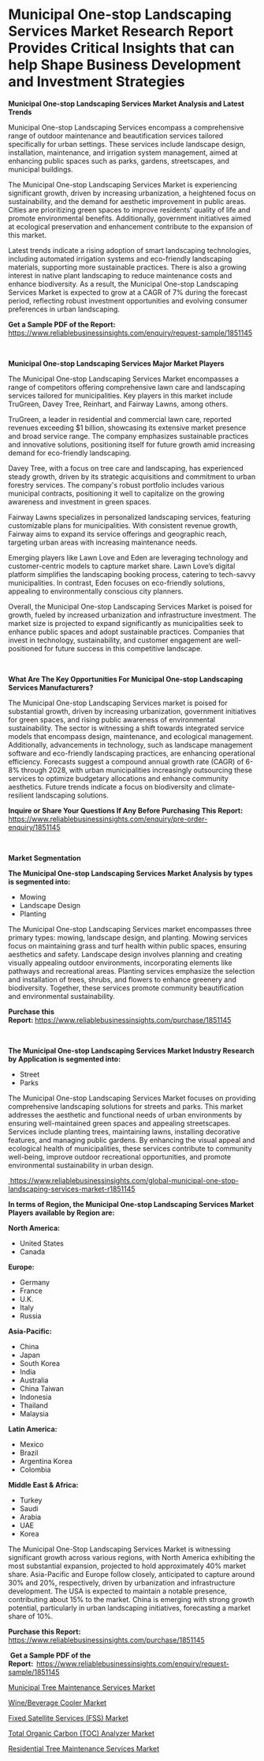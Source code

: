 <p><h1>Municipal One-stop Landscaping Services Market Research Report Provides Critical Insights that can help Shape Business Development and Investment Strategies</h1></p><p><strong>Municipal One-stop Landscaping Services Market Analysis and Latest Trends</strong></p>
<p><p>Municipal One-stop Landscaping Services encompass a comprehensive range of outdoor maintenance and beautification services tailored specifically for urban settings. These services include landscape design, installation, maintenance, and irrigation system management, aimed at enhancing public spaces such as parks, gardens, streetscapes, and municipal buildings. </p><p>The Municipal One-stop Landscaping Services Market is experiencing significant growth, driven by increasing urbanization, a heightened focus on sustainability, and the demand for aesthetic improvement in public areas. Cities are prioritizing green spaces to improve residents' quality of life and promote environmental benefits. Additionally, government initiatives aimed at ecological preservation and enhancement contribute to the expansion of this market.</p><p>Latest trends indicate a rising adoption of smart landscaping technologies, including automated irrigation systems and eco-friendly landscaping materials, supporting more sustainable practices. There is also a growing interest in native plant landscaping to reduce maintenance costs and enhance biodiversity. As a result, the Municipal One-stop Landscaping Services Market is expected to grow at a CAGR of 7% during the forecast period, reflecting robust investment opportunities and evolving consumer preferences in urban landscaping.</p></p>
<p><strong>Get a Sample PDF of the Report:&nbsp;</strong> <a href="https://www.reliablebusinessinsights.com/enquiry/request-sample/1851145?utm_campaign=1873&utm_medium=2&utm_source=Github&utm_content=ia&utm_term=07012025&utm_id=municipal-one-stop-landscaping-services">https://www.reliablebusinessinsights.com/enquiry/request-sample/1851145</a></p>
<p>&nbsp;</p>
<p><strong>Municipal One-stop Landscaping Services Major Market Players</strong></p>
<p><p>The Municipal One-stop Landscaping Services Market encompasses a range of competitors offering comprehensive lawn care and landscaping services tailored for municipalities. Key players in this market include TruGreen, Davey Tree, Reinhart, and Fairway Lawns, among others. </p><p>TruGreen, a leader in residential and commercial lawn care, reported revenues exceeding $1 billion, showcasing its extensive market presence and broad service range. The company emphasizes sustainable practices and innovative solutions, positioning itself for future growth amid increasing demand for eco-friendly landscaping.</p><p>Davey Tree, with a focus on tree care and landscaping, has experienced steady growth, driven by its strategic acquisitions and commitment to urban forestry services. The company's robust portfolio includes various municipal contracts, positioning it well to capitalize on the growing awareness and investment in green spaces.</p><p>Fairway Lawns specializes in personalized landscaping services, featuring customizable plans for municipalities. With consistent revenue growth, Fairway aims to expand its service offerings and geographic reach, targeting urban areas with increasing maintenance needs.</p><p>Emerging players like Lawn Love and Eden are leveraging technology and customer-centric models to capture market share. Lawn Love’s digital platform simplifies the landscaping booking process, catering to tech-savvy municipalities. In contrast, Eden focuses on eco-friendly solutions, appealing to environmentally conscious city planners.</p><p>Overall, the Municipal One-stop Landscaping Services Market is poised for growth, fueled by increased urbanization and infrastructure investment. The market size is projected to expand significantly as municipalities seek to enhance public spaces and adopt sustainable practices. Companies that invest in technology, sustainability, and customer engagement are well-positioned for future success in this competitive landscape.</p></p>
<p>&nbsp;</p>
<p><strong>What Are The Key Opportunities For Municipal One-stop Landscaping Services Manufacturers?</strong></p>
<p><p>The Municipal One-stop Landscaping Services market is poised for substantial growth, driven by increasing urbanization, government initiatives for green spaces, and rising public awareness of environmental sustainability. The sector is witnessing a shift towards integrated service models that encompass design, maintenance, and ecological management. Additionally, advancements in technology, such as landscape management software and eco-friendly landscaping practices, are enhancing operational efficiency. Forecasts suggest a compound annual growth rate (CAGR) of 6-8% through 2028, with urban municipalities increasingly outsourcing these services to optimize budgetary allocations and enhance community aesthetics. Future trends indicate a focus on biodiversity and climate-resilient landscaping solutions.</p></p>
<p><strong>Inquire or Share Your Questions If Any Before Purchasing This Report:</strong> <a href="https://www.reliablebusinessinsights.com/enquiry/pre-order-enquiry/1851145?utm_campaign=1873&utm_medium=2&utm_source=Github&utm_content=ia&utm_term=07012025&utm_id=municipal-one-stop-landscaping-services">https://www.reliablebusinessinsights.com/enquiry/pre-order-enquiry/1851145</a></p>
<p>&nbsp;</p>
<p><strong>Market Segmentation</strong></p>
<p><strong>The Municipal One-stop Landscaping Services Market Analysis by types is segmented into:</strong></p>
<p><ul><li>Mowing</li><li>Landscape Design</li><li>Planting</li></ul></p>
<p><p>The Municipal One-stop Landscaping Services market encompasses three primary types: mowing, landscape design, and planting. Mowing services focus on maintaining grass and turf health within public spaces, ensuring aesthetics and safety. Landscape design involves planning and creating visually appealing outdoor environments, incorporating elements like pathways and recreational areas. Planting services emphasize the selection and installation of trees, shrubs, and flowers to enhance greenery and biodiversity. Together, these services promote community beautification and environmental sustainability.</p></p>
<p><strong>Purchase this Report:&nbsp;</strong><a href="https://www.reliablebusinessinsights.com/purchase/1851145?utm_campaign=1873&utm_medium=2&utm_source=Github&utm_content=ia&utm_term=07012025&utm_id=municipal-one-stop-landscaping-services">https://www.reliablebusinessinsights.com/purchase/1851145</a></p>
<p>&nbsp;</p>
<p><strong>The Municipal One-stop Landscaping Services Market Industry Research by Application is segmented into:</strong></p>
<p><ul><li>Street</li><li>Parks</li></ul></p>
<p><p>The Municipal One-stop Landscaping Services Market focuses on providing comprehensive landscaping solutions for streets and parks. This market addresses the aesthetic and functional needs of urban environments by ensuring well-maintained green spaces and appealing streetscapes. Services include planting trees, maintaining lawns, installing decorative features, and managing public gardens. By enhancing the visual appeal and ecological health of municipalities, these services contribute to community well-being, improve outdoor recreational opportunities, and promote environmental sustainability in urban design.</p></p>
<p><a href="https://www.reliablebusinessinsights.com/global-municipal-one-stop-landscaping-services-market-r1851145?utm_campaign=1873&utm_medium=2&utm_source=Github&utm_content=ia&utm_term=07012025&utm_id=municipal-one-stop-landscaping-services">&nbsp;https://www.reliablebusinessinsights.com/global-municipal-one-stop-landscaping-services-market-r1851145</a></p>
<p><strong>In terms of Region, the Municipal One-stop Landscaping Services Market Players available by Region are:</strong></p>
<p>
    <p> <strong> North America: </strong>
        <ul>
            <li>United States</li>
            <li>Canada</li>
        </ul>
        </p> 
    <p> <strong> Europe: </strong>
        <ul>
            <li>Germany</li>
            <li>France</li>
            <li>U.K.</li>
            <li>Italy</li>
            <li>Russia</li>
        </ul>
        </p> 
    <p> <strong> Asia-Pacific: </strong>
        <ul>
            <li>China</li>
            <li>Japan</li>
            <li>South Korea</li>
            <li>India</li>
            <li>Australia</li>
            <li>China Taiwan</li>
            <li>Indonesia</li>
            <li>Thailand</li>
            <li>Malaysia</li>
        </ul>
        </p> 
    <p> <strong> Latin America: </strong>
        <ul>
            <li>Mexico</li>
            <li>Brazil</li>
            <li>Argentina Korea</li>
            <li>Colombia</li>
        </ul>
        </p> 
    <p> <strong> Middle East & Africa: </strong>
        <ul>
            <li>Turkey</li>
            <li>Saudi</li>
            <li>Arabia</li>
            <li>UAE</li>
            <li>Korea</li>
        </ul>
    </p>
    </p>
<p><p>The Municipal One-Stop Landscaping Services Market is witnessing significant growth across various regions, with North America exhibiting the most substantial expansion, projected to hold approximately 40% market share. Asia-Pacific and Europe follow closely, anticipated to capture around 30% and 20%, respectively, driven by urbanization and infrastructure development. The USA is expected to maintain a notable presence, contributing about 15% to the market. China is emerging with strong growth potential, particularly in urban landscaping initiatives, forecasting a market share of 10%.</p></p>
<p><strong>Purchase this Report: </strong><a href="https://www.reliablebusinessinsights.com/purchase/1851145?utm_campaign=1873&utm_medium=2&utm_source=Github&utm_content=ia&utm_term=07012025&utm_id=municipal-one-stop-landscaping-services">https://www.reliablebusinessinsights.com/purchase/1851145</a></p>
<p>&nbsp;<strong>Get a Sample PDF of the Report:&nbsp;&nbsp;</strong><a href="https://www.reliablebusinessinsights.com/enquiry/request-sample/1851145?utm_campaign=1873&utm_medium=2&utm_source=Github&utm_content=ia&utm_term=07012025&utm_id=municipal-one-stop-landscaping-services">https://www.reliablebusinessinsights.com/enquiry/request-sample/1851145</a></p>
<p><strong></strong></p>
<p><p><a href="https://github.com/triattwood9919/Market-Research-Report-List-1/blob/main/municipal-tree-maintenance-services-market.md?utm_campaign=1873&utm_medium=2&utm_source=Github&utm_content=ia&utm_term=07012025&utm_id=municipal-one-stop-landscaping-services">Municipal Tree Maintenance Services Market</a></p><p><a href="https://www.linkedin.com/pulse/comprehensive-winebeverage-cooler-report-industry-analysis-growth-thzzf?utm_campaign=1873&utm_medium=2&utm_source=Github&utm_content=ia&utm_term=07012025&utm_id=municipal-one-stop-landscaping-services">Wine/Beverage Cooler Market</a></p><p><a href="https://www.linkedin.com/pulse/key-trends-revenue-potential-global-fixed-satellite-services-0d3bf?utm_campaign=1873&utm_medium=2&utm_source=Github&utm_content=ia&utm_term=07012025&utm_id=municipal-one-stop-landscaping-services">Fixed Satellite Services (FSS) Market</a></p><p><a href="https://www.linkedin.com/pulse/comprehensive-total-organic-carbon-toc-analyzer-report-industry-gwsxf?utm_campaign=1873&utm_medium=2&utm_source=Github&utm_content=ia&utm_term=07012025&utm_id=municipal-one-stop-landscaping-services">Total Organic Carbon (TOC) Analyzer Market</a></p><p><a href="https://github.com/stillsfloria19981/Market-Research-Report-List-1/blob/main/residential-tree-maintenance-services-market.md?utm_campaign=1873&utm_medium=2&utm_source=Github&utm_content=ia&utm_term=07012025&utm_id=municipal-one-stop-landscaping-services">Residential Tree Maintenance Services Market</a></p></p>